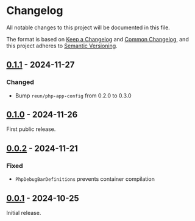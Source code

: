 # Changelog

All notable changes to this project will be documented in this file.

The format is based on [Keep a Changelog](https://keepachangelog.com/en/1.1.0/)
and [Common Changelog](https://common-changelog.org/), and this project adheres
to [Semantic Versioning](https://semver.org/spec/v2.0.0.html).

## [0.1.1] - 2024-11-27

### Changed

- Bump `reun/php-app-config` from 0.2.0 to 0.3.0

## [0.1.0] - 2024-11-26

First public release.

## [0.0.2] - 2024-11-21

### Fixed

- `PhpDebugBarDefinitions` prevents container compilation

## [0.0.1] - 2024-10-25

Initial release.

[0.1.1]: https://github.com/Reun-Media/php-app-definitions/releases/tag/0.1.1
[0.1.0]: https://github.com/Reun-Media/php-app-definitions/releases/tag/0.1.0
[0.0.2]: https://github.com/Reun-Media/php-app-definitions/releases/tag/0.0.2
[0.0.1]: https://github.com/Reun-Media/php-app-definitions/releases/tag/0.0.1

